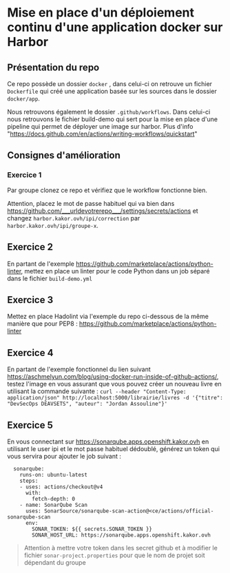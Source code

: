 # Mise en place d'un déploiement continu d'une application docker sur Harbor
## Présentation du repo

Ce repo possède un dossier `docker` , dans celui-ci on retrouve un fichier `Dockerfile` qui créé une application basée sur les sources dans le dossier `docker/app`.

Nous retrouvons également le dossier `.github/workflows`. Dans celui-ci nous retrouvons le fichier build-demo qui sert pour la mise en place d'une pipeline qui permet de déployer une image sur harbor. Plus d'info "https://docs.github.com/en/actions/writing-workflows/quickstart"

## Consignes d'amélioration 

### Exercice 1

Par groupe clonez ce repo et vérifiez que le workflow fonctionne bien. 

Attention, placez le mot de passe habituel qui va bien dans https://github.com/___urldevotrerepo___/settings/secrets/actions et changez `harbor.kakor.ovh/ipi/correction` par `harbor.kakor.ovh/ipi/groupe-x`.

## Exercice 2

En partant de l'exemple https://github.com/marketplace/actions/python-linter, mettez en place un linter pour le code Python dans un job séparé dans le fichier `build-demo.yml`

## Exercice 3

Mettez en place Hadolint via l'exemple du repo ci-dessous de la même manière que pour PEP8 : https://github.com/marketplace/actions/python-linter

## Exercice 4 

En partant de l'exemple fonctionnel du lien suivant https://aschmelyun.com/blog/using-docker-run-inside-of-github-actions/, testez l'image en vous assurant que vous pouvez créer un nouveau livre en utilisant la commande suivante : ```curl --header "Content-Type: application/json" http://localhost:5000/librairie/livres -d '{"titre": "DevSecOps DEAVSETS", "auteur": "Jordan Assouline"}' ```

## Exercice 5

En vous connectant sur https://sonarqube.apps.openshift.kakor.ovh en utilisant le user ipi et le mot passe habituel dédoublé, générez un token qui vous servira pour ajouter le job suivant :

```
  sonarqube:
    runs-on: ubuntu-latest
    steps:
    - uses: actions/checkout@v4
      with:
        fetch-depth: 0
    - name: SonarQube Scan
      uses: SonarSource/sonarqube-scan-action@<ce/actions/official-sonarqube-scan
      env:
        SONAR_TOKEN: ${{ secrets.SONAR_TOKEN }}
        SONAR_HOST_URL: https://sonarqube.apps.openshift.kakor.ovh
```

> Attention à mettre votre token dans les secret github et à modifier le fichier `sonar-project.properties` pour que le nom de projet soit dépendant du groupe